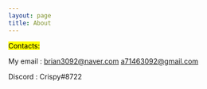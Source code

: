 ```yaml
---
layout: page
title: About
---
```


<mark>Contacts: </mark>

My email : 
brian3092@naver.com
a71463092@gmail.com

Discord :
Crispy#8722




